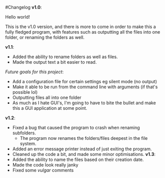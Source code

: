 #Changelog
**v1.0**:

  Hello world!

  This is the v1.0 version, and there is more to come in order to make this a fully fledged program, with features such as outputting all the files into one folder, or renaming the folders as well.

**v1.1**:
  - Added the ability to rename folders as well as files.
  - Made the output text a bit easier to read.

  *Future goals for this project*:
  - Add a configuration file for certain settings eg silent mode (no output)
  - Make it able to be run from the command line with arguments (if that's possible lol)
  - Outputting files all into one folder
  - As much as I hate GUI's, I'm going to have to bite the bullet and make this a GUI application at some point.

**v1.2**:
  - Fixed a bug that caused the program to crash when renaming subfolders.
    - The program now renames the folders/files deepest in the file system.
  - Added an error message printer instead of just exiting the program.
  - Cleaned up the code a bit, and made some minor optimisations.
**v1.3**:
  - Added the ability to name the files based on their creation date.
  - Made the code look really janky
  - Fixed some *vulgar* comments
